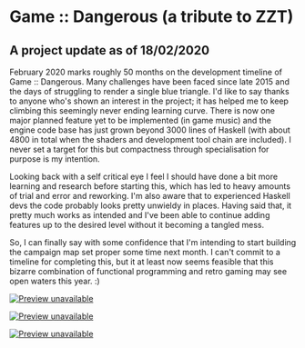 # Game :: Dangerous (a tribute to ZZT)

## A project update as of 18/02/2020

February 2020 marks roughly 50 months on the development timeline of Game :: Dangerous.  Many challenges
have been faced since late 2015 and the days of struggling to render a single blue triangle.  I'd like to
say thanks to anyone who's shown an interest in the project; it has helped me to keep climbing this
seemingly never ending learning curve.  There is now one major planned feature yet to be implemented (in game music) and
the engine code base has just grown beyond 3000 lines of Haskell (with about 4800 in total when the shaders
and development tool chain are included).  I never set a target for this but compactness through specialisation
for purpose is my intention.

Looking back with a self critical eye I feel I should have done a bit more learning and research before starting
this, which has led to heavy amounts of trial and error and reworking.  I'm also aware that to experienced
Haskell devs the code probably looks pretty unwieldy in places.  Having said that, it pretty much works
as intended and I've been able to continue adding features up to the desired level without it becoming a tangled
mess.

So, I can finally say with some confidence that I'm intending to start building the campaign map set proper some time
next month.  I can't commit to a timeline for completing this, but it at least now seems feasible that this bizarre
combination of functional programming and retro gaming may see open waters this year.  :)


[![Preview unavailable](https://img.youtube.com/vi/4Y2er6WZ5qs/default.jpg)](https://youtu.be/4Y2er6WZ5qs)

[![Preview unavailable](https://img.youtube.com/vi/JeaYRfN2Fjo/default.jpg)](https://youtu.be/JeaYRfN2Fjo)

[![Preview unavailable](https://img.youtube.com/vi/8HuMVTjA138/default.jpg)](https://youtu.be/8HuMVTjA138)

